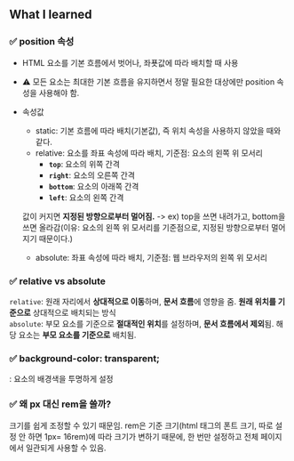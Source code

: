 ## What I learned

### ✅ position 속성
- HTML 요소를 기본 흐름에서 벗어나, 좌푯값에 따라 배치할 때 사용
- ⚠️ 모든 요소는 최대한 기본 흐름을 유지하면서 정말 필요한 대상에만 position 속성을 사용해야 함.
- 속성값
  - static: 기본 흐름에 따라 배치(기본값), 즉 위치 속성을 사용하지 않았을 때와 같다.
  - relative: 요소를 좌표 속성에 따라 배치, 기준점: 요소의 왼쪽 위 모서리
    - **`top`**: 요소의 위쪽 간격
    - **`right`**: 요소의 오른쪽 간격
    - **`bottom`**: 요소의 아래쪽 간격
    - **`left`**: 요소의 왼쪽 간격

  값이 커지면 **지정된 방향으로부터 멀어짐.** 
  -> ex) top을 쓰면 내려가고, bottom을 쓰면 올라감(이유: 요소의 왼쪽 위 모서리를 기준점으로, 지정된 방향으로부터 멀어지기 때문이다.)

  - absolute: 좌표 속성에 따라 배치, 기준점: 웹 브라우저의 왼쪽 위 모서리

### ✅ relative vs absolute
`relative`: 원래 자리에서 **상대적으로 이동**하며, **문서 흐름**에 영향을 줌. **원래 위치를 기준으로** 상대적으로 배치되는 방식<br/>
`absolute`: 부모 요소를 기준으로 **절대적인 위치**를 설정하며, **문서 흐름에서 제외**됨. 해당 요소는 **부모 요소를 기준으로** 배치됨.

### ✅ background-color: transparent; 
: 요소의 배경색을 투명하게 설정 

### ✅ 왜 px 대신 rem을 쓸까?
크기를 쉽게 조정할 수 있기 때문임. rem은 기준 크기(html 태그의 폰트 크기, 따로 설정 안 하면 1px= 16rem)에 따라 크기가 변하기 때문에, 한 번만 설정하고 전체 페이지에서 일관되게 사용할 수 있음.
